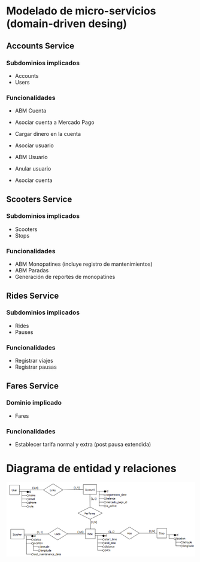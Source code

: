 # Modelado de micro-servicios (domain-driven desing)

## Accounts Service

### Subdominios implicados

- Accounts
- Users

 ### Funcionalidades

 - ABM Cuenta
 - Asociar cuenta a Mercado Pago
 - Cargar dinero en la cuenta
 - Asociar usuario

 - ABM Usuario
 - Anular usuario
 - Asociar cuenta

## Scooters Service

### Subdominios implicados

- Scooters
- Stops

### Funcionalidades

- ABM Monopatines (incluye registro de mantenimientos)
- ABM Paradas
- Generación de reportes de monopatines

## Rides Service

### Subdominios implicados

- Rides
- Pauses

### Funcionalidades

- Registrar viajes
- Registrar pausas

## Fares Service

### Dominio implicado

- Fares

### Funcionalidades

- Establecer tarifa normal y extra (post pausa extendida)


# Diagrama de entidad y relaciones

![dere](dere.png)